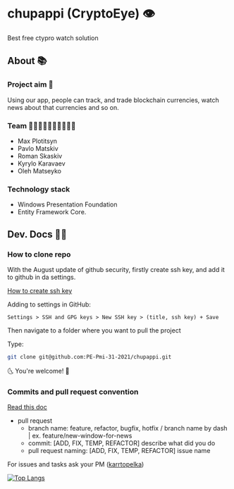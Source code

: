 # chupappi (CryptoEye) 👁
Best free ctypro watch solution

## About 📚

### Project aim 🎯
Using our app, people can track, and trade blockchain currencies, watch news about that currencies and so on.

### Team 👨‍🎓🕵️‍♂️👨‍🎨🦸‍♂️🧙‍♂️
- Max Plotitsyn
- Pavlo Matskiv
- Roman Skaskiv
- Kyrylo Karavaev
- Oleh Matseyko

### Technology stack
- Windows Presentation Foundation
- Entity Framework Core.

## Dev. Docs 👨‍💻

### How to clone repo

With the August update of github security, firstly create ssh key, and add it to
github in da settings.

[How to create ssh key](https://support.atlassian.com/bitbucket-cloud/docs/set-up-an-ssh-key/)

Adding to settings in GitHub:
```
Settings > SSH and GPG keys > New SSH key > (title, ssh key) + Save
```

Then navigate to a folder where you want to pull the project

Type: 
```bash
git clone git@github.com:PE-Pmi-31-2021/chupappi.git
```

🌜 You're welcome! 🌛

### Commits and pull request convention

[Read this doc](https://namingconvention.org/git/)

- pull request
	- branch name: feature, refactor, bugfix, hotfix /  branch name by dash | ex. feature/new-window-for-news
	- commit: [ADD, FIX, TEMP, REFACTOR] describe what did you do
	- pull request naming: [ADD, FIX, TEMP, REFACTOR] issue name

For issues and tasks ask your PM ([karrtopelka](https://github.com/karrtopelka))

[![Top Langs](https://github-readme-stats.vercel.app/api/top-langs/?username=karrtopelka&layout=compact)](https://github.com/anuraghazra/github-readme-stats)
